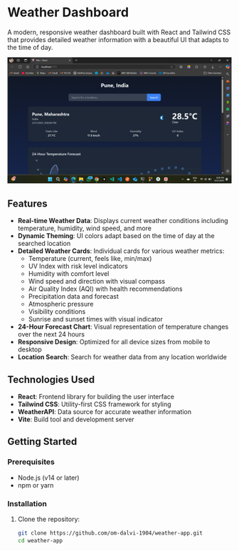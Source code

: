 # Weather Dashboard

A modern, responsive weather dashboard built with React and Tailwind CSS that provides detailed weather information with a beautiful UI that adapts to the time of day.

![Weather Dashboard Screenshot](./public/screenshot.png)

## Features

- **Real-time Weather Data**: Displays current weather conditions including temperature, humidity, wind speed, and more
- **Dynamic Theming**: UI colors adapt based on the time of day at the searched location
- **Detailed Weather Cards**: Individual cards for various weather metrics:
  - Temperature (current, feels like, min/max)
  - UV Index with risk level indicators
  - Humidity with comfort level
  - Wind speed and direction with visual compass
  - Air Quality Index (AQI) with health recommendations
  - Precipitation data and forecast
  - Atmospheric pressure
  - Visibility conditions
  - Sunrise and sunset times with visual indicator
- **24-Hour Forecast Chart**: Visual representation of temperature changes over the next 24 hours
- **Responsive Design**: Optimized for all device sizes from mobile to desktop
- **Location Search**: Search for weather data from any location worldwide

## Technologies Used

- **React**: Frontend library for building the user interface
- **Tailwind CSS**: Utility-first CSS framework for styling
- **WeatherAPI**: Data source for accurate weather information
- **Vite**: Build tool and development server

## Getting Started

### Prerequisites

- Node.js (v14 or later)
- npm or yarn

### Installation

1. Clone the repository:
   ```bash
   git clone https://github.com/om-dalvi-1904/weather-app.git
   cd weather-app
   ```

